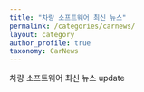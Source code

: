 ```yaml
---
title: "차량 소프트웨어 최신 뉴스"
permalink: /categories/carnews/
layout: category
author_profile: true
taxonomy: CarNews
---
```


차량 소프트웨어 최신 뉴스 update